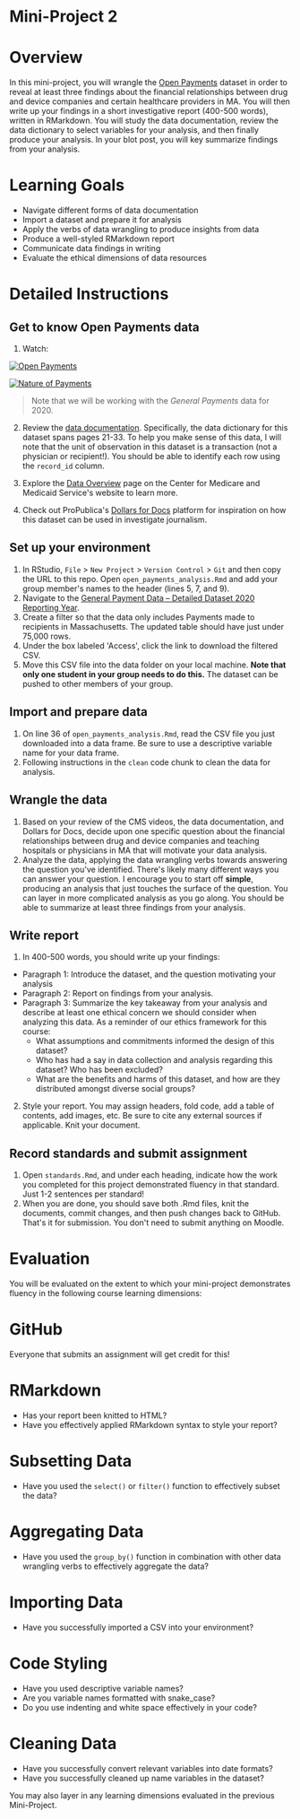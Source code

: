 # Mini-Project 2

# Overview

In this mini-project, you will wrangle the [Open Payments](https://openpaymentsdata.cms.gov/) dataset in order to reveal at least three findings about the financial relationships between drug and device companies and certain healthcare providers in MA. You will then write up your findings in a short investigative report (400-500 words), written in RMarkdown. You will study the data documentation, review the data dictionary to select variables for your analysis, and then finally produce your analysis. In your blot post, you will key summarize findings from your analysis.

# Learning Goals

* Navigate different forms of data documentation
* Import a dataset and prepare it for analysis
* Apply the verbs of data wrangling to produce insights from data
* Produce a well-styled RMarkdown report
* Communicate data findings in writing
* Evaluate the ethical dimensions of data resources

# Detailed Instructions

## Get to know Open Payments data

1. Watch:

[![Open Payments](http://img.youtube.com/vi/2IT2YjXFP2U/0.jpg)](http://www.youtube.com/watch?v=2IT2YjXFP2U)

[![Nature of Payments](http://img.youtube.com/vi/5f5eIDI0cW8/0.jpg)](http://www.youtube.com/watch?v=5f5eIDI0cW8)

> Note that we will be working with the *General Payments* data for 2020.

2. Review the [data documentation](https://www.cms.gov/OpenPayments/Downloads/OpenPaymentsDataDictionary.pdf). Specifically, the data dictionary for this dataset spans pages 21-33. To help you make sense of this data, I will note that the unit of observation in this dataset is a transaction (not a physician or recipient!). You should be able to identify each row using the `record_id` column.  

3. Explore the [Data Overview](https://www.cms.gov/OpenPayments/Data) page on the Center for Medicare and Medicaid Service's website to learn more. 

4. Check out ProPublica's [Dollars for Docs](https://projects.propublica.org/docdollars/) platform for inspiration on how this dataset can be used in investigate journalism. 

## Set up your environment

1. In RStudio, `File` > `New Project` > `Version Control` > `Git` and then copy the URL to this repo. Open `open_payments_analysis.Rmd` and add your group member's names to the header (lines 5, 7, and 9). 
2. Navigate to the [General Payment Data – Detailed Dataset 2020 Reporting Year](https://openpaymentsdata.cms.gov/dataset/a08c4b30-5cf3-4948-ad40-36f404619019/data).
3. Create a filter so that the data only includes Payments made to recipients in Massachusetts. The updated table should have just under 75,000 rows. 
4. Under the box labeled 'Access', click the link to download the filtered CSV. 
5. Move this CSV file into the data folder on your local machine. **Note that only one student in your group needs to do this.** The dataset can be pushed to other members of your group.

## Import and prepare data

1. On line 36 of `open_payments_analysis.Rmd`, read the CSV file you just downloaded into a data frame. Be sure to use a descriptive variable name for your data frame. 
2. Following instructions in the `clean` code chunk to clean the data for analysis. 

## Wrangle the data

1. Based on your review of the CMS videos, the data documentation, and Dollars for Docs, decide upon one specific question about the financial relationships between drug and device companies and teaching hospitals or physicians in MA that will motivate your data analysis.
2. Analyze the data, applying the data wrangling verbs towards answering the question you've identified. There's likely many different ways you can answer your question. I encourage you to start off **simple**, producing an analysis that just touches the surface of the question. You can layer in more complicated analysis as you go along. You should be able to summarize at least three findings from your analysis. 

## Write report

1. In 400-500 words, you should write up your findings:
  * Paragraph 1: Introduce the dataset, and the question motivating your analysis
  * Paragraph 2: Report on findings from your analysis.
  * Paragraph 3: Summarize the key takeaway from your analysis and describe at least one ethical concern we should consider when analyzing this data. As a reminder of our ethics framework for this course:
    * What assumptions and commitments informed the design of this dataset?
    * Who has had a say in data collection and analysis regarding this dataset? Who has been excluded?
    * What are the benefits and harms of this dataset, and how are they distributed amongst diverse social groups?
2. Style your report. You may assign headers, fold code, add a table of contents, add images, etc. Be sure to cite any external sources if applicable. Knit your document. 

## Record standards and submit assignment

1. Open `standards.Rmd`, and under each heading, indicate how the work you completed for this project demonstrated fluency in that standard. Just 1-2 sentences per standard!
2. When you are done, you should save both .Rmd files, knit the documents, commit changes, and then push changes back to GitHub. That's it for submission. You don't need to submit anything on Moodle. 

# Evaluation 

You will be evaluated on the extent to which your mini-project demonstrates fluency in the following course learning dimensions:

# GitHub

Everyone that submits an assignment will get credit for this!

# RMarkdown

* Has your report been knitted to HTML?
* Have you effectively applied RMarkdown syntax to style your report?

# Subsetting Data

* Have you used the `select()` or `filter()` function to effectively subset the data?

# Aggregating Data

* Have you used the `group_by()` function in combination with other data wrangling verbs to effectively aggregate the data?

# Importing Data

* Have you successfully imported a CSV into your environment?

# Code Styling

* Have you used descriptive variable names?
* Are you variable names formatted with snake_case?
* Do you use indenting and white space effectively in your code?

# Cleaning Data

* Have you successfully convert relevant variables into date formats?
* Have you successfully cleaned up name variables in the dataset?

You may also layer in any learning dimensions evaluated in the previous Mini-Project. 

